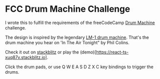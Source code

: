 # FCC Drum Machine Challenge

I wrote this to fulfill the requirements of the freeCodeCamp [Drum Machine](https://www.freecodecamp.org/learn/front-end-development-libraries/front-end-development-libraries-projects/build-a-drum-machine) challenge.

The design is inspired by the legendary [LM-1 drum machine](https://en.wikipedia.org/wiki/Linn_LM-1). That's the drum machine you hear on 'In The Air Tonight" by Phil Colins.

Check it out on [stackblitz](https://stackblitz.com/edit/react-ts-xuq87v) or play the (demo)[https://react-ts-xuq87v.stackblitz.io].

Click the drum pads, or use Q W E A S D Z X C key bindings to trigger the drums.